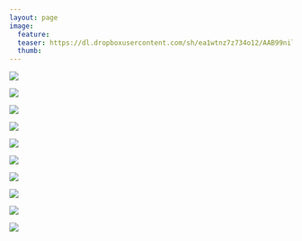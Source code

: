 ```yaml
---
layout: page
image:
  feature:
  teaser: https://dl.dropboxusercontent.com/sh/ea1wtnz7z734o12/AAB99nilsTIdJwj7kJsrRU3Fa/luontokuvat/kes%C3%A4/3/DS20470-245px.jpg
  thumb:
---
```


[![](https://dl.dropboxusercontent.com/sh/ea1wtnz7z734o12/AACZvyfaIbwkGGYVedOQrkbHa/luontokuvat/kes%C3%A4/3/DS20864-800px.jpg)](https://dl.dropboxusercontent.com/sh/ea1wtnz7z734o12/AACjvg6HTcIFNCHYsTsN-wPCa/luontokuvat/kes%C3%A4/3/DS20864.jpg)

[![](https://dl.dropboxusercontent.com/sh/ea1wtnz7z734o12/AAAYTySqDiUj0oOPMQN2wMBDa/luontokuvat/kes%C3%A4/3/DS20878-800px.jpg)](https://dl.dropboxusercontent.com/sh/ea1wtnz7z734o12/AAAN_ev6K51qRGHCu-bd0TWaa/luontokuvat/kes%C3%A4/3/DS20878.jpg)

[![](https://dl.dropboxusercontent.com/sh/ea1wtnz7z734o12/AABFaYBAPoekfMVPOI3uoj2wa/luontokuvat/kes%C3%A4/4/DS21362-800px.jpg)](https://dl.dropboxusercontent.com/sh/ea1wtnz7z734o12/AABymTkADZ4sxr4OYuYT4B57a/luontokuvat/kes%C3%A4/4/DS21362.jpg)

[![](https://dl.dropboxusercontent.com/sh/ea1wtnz7z734o12/AABpzDLQx07khHEGG5sk3_fba/luontokuvat/kes%C3%A4/4/DS21376-800px.jpg)](https://dl.dropboxusercontent.com/sh/ea1wtnz7z734o12/AACTxe9bwq0k52e8pVP1pnXUa/luontokuvat/kes%C3%A4/4/DS21376.jpg)

[![](https://dl.dropboxusercontent.com/sh/ea1wtnz7z734o12/AACBSj96f-yvDdQGoOMqimEVa/luontokuvat/kes%C3%A4/3/DS20478-800px.jpg)](https://dl.dropboxusercontent.com/sh/ea1wtnz7z734o12/AACi7Nb6PD24ndvYzVjflQyVa/luontokuvat/kes%C3%A4/3/DS20478.jpg)

[![](https://dl.dropboxusercontent.com/sh/ea1wtnz7z734o12/AACzLb9GV8vjrpmsHHEOGKwKa/luontokuvat/kes%C3%A4/3/DS20480-800px.jpg)](https://dl.dropboxusercontent.com/sh/ea1wtnz7z734o12/AAAZKv5AZkk6GkwEaTf4Sxeta/luontokuvat/kes%C3%A4/3/DS20480.jpg)

[![](https://dl.dropboxusercontent.com/sh/ea1wtnz7z734o12/AAAcjTiqQkuPvNOXmBwCg2s-a/luontokuvat/kes%C3%A4/4/DS21396-800px.jpg)](https://dl.dropboxusercontent.com/sh/ea1wtnz7z734o12/AABlcN9qC3KNgJ53e8uqwprva/luontokuvat/kes%C3%A4/4/DS21396.jpg)

[![](https://dl.dropboxusercontent.com/sh/ea1wtnz7z734o12/AABwZB9zmUNz0AlwWalPTX7ga/luontokuvat/kes%C3%A4/4/DS21402-800px.jpg)](https://dl.dropboxusercontent.com/sh/ea1wtnz7z734o12/AAA-q19gYOV0pIuQ0bhNECv7a/luontokuvat/kes%C3%A4/4/DS21402.jpg)

[![](https://dl.dropboxusercontent.com/sh/ea1wtnz7z734o12/AABDJPelIEN6ileQBJfWuKLDa/luontokuvat/kes%C3%A4/3/DS20492-800px.jpg)](https://dl.dropboxusercontent.com/sh/ea1wtnz7z734o12/AAARQg8myhzWBzxAzog6ziTta/luontokuvat/kes%C3%A4/3/DS20492.jpg)

[![](https://dl.dropboxusercontent.com/sh/ea1wtnz7z734o12/AABAe0CYtoN1TMux-Yr1vJwSa/luontokuvat/kes%C3%A4/3/DS20499-800px.jpg)](https://dl.dropboxusercontent.com/sh/ea1wtnz7z734o12/AAAfpT8D332oJ_9kpVdO4I1xa/luontokuvat/kes%C3%A4/3/DS20499.jpg)
